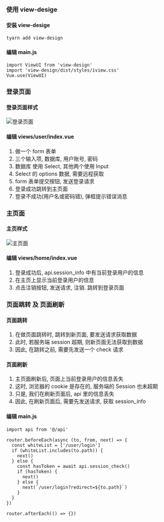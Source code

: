 ### 使用 view-desige

#### 安装 view-desige

```
tyarn add view-design
```

#### 编辑 main.js

```
import ViewUI from 'view-design'
import 'view-design/dist/styles/iview.css'
Vue.use(ViewUI)

```

### 登录页面

#### 登录页面样式

![登录页面](https://gitee.com/odoowww/odoorpc-js-tutorial/raw/master/docs/tutorial-web/image/03.login.jpg '登录页面')

#### 编辑 views/user/index.vue

1. 做一个 form 表单
2. 三个输入项, 数据库, 用户账号, 密码
3. 数据库 使用 Select, 其他两个使用 Input
4. Select 的 options 数据, 需要远程获取
5. form 表单提交按钮, 发送登录请求
6. 登录成功跳转到主页面
7. 登录不成功(用户名或密码错), 弹框提示错误消息

### 主页面

#### 主页样式

![主页面](https://gitee.com/odoowww/odoorpc-js-tutorial/raw/master/docs/tutorial-web/image/03.home.jpg '主页面')

#### 编辑 views/home/index.vue

1. 登录成功后, api.session_info 中有当前登录用户的信息
2. 在主页上显示当前登录用户的信息
3. 点击注销按钮, 发送请求, 注销. 跳转到登录页面

### 页面跳转 及 页面刷新

#### 页面跳转

1. 在做页面跳转时, 跳转到新页面, 要发送请求获取数据
2. 此时, 若服务端 session 超期, 则新页面无法获取到数据
3. 因此, 在跳转之前, 需要先发送一个 check 请求

#### 页面刷新

1. 主页面刷新后, 页面上当前登录用户的信息丢失
2. 这时, 浏览器的 cookie 是存在的, 服务端的 Session 也未超期
3. 只是, 我们在刷新页面后, api 里的信息丢失
4. 因此, 在刷新页面后, 需要先发送请求, 获取 session_info

#### 编辑 main.js

```
import api from '@/api'

router.beforeEach(async (to, from, next) => {
  const whiteList = ['/user/login']
  if (whiteList.includes(to.path)) {
    next()
  } else {
    const hasToken = await api.session_check()
    if (hasToken) {
      next()
    } else {
      next(`/user/login?redirect=${to.path}`)
    }
  }
})

router.afterEach(() => {})

```
